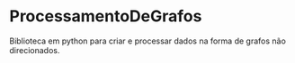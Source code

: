 # ProcessamentoDeGrafos
Biblioteca em python para criar e processar dados na forma de grafos não direcionados.
